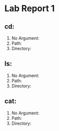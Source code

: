 # Lab Report 1
## cd:
1. No Argument:
2. Path:
3. Directory:
## ls:
1. No Argument:
2. Path:
3. Directory:
## cat:
1. No Argument:
2. Path:
3. Directory:
